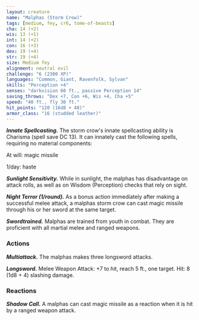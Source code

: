 ```yaml
---
layout: creature
name: "Malphas (Storm Crow)"
tags: [medium, fey, cr6, tome-of-beasts]
cha: 14 (+2)
wis: 13 (+1)
int: 14 (+2)
con: 16 (+3)
dex: 19 (+4)
str: 19 (+4)
size: Medium fey
alignment: neutral evil
challenge: "6 (2300 XP)"
languages: "Common, Giant, Ravenfolk, Sylvan"
skills: "Perception +4"
senses: "darkvision 60 ft., passive Perception 14"
saving_throws: "Dex +7, Con +6, Wis +4, Cha +5"
speed: "40 ft., fly 30 ft."
hit_points: "120 (16d8 + 48)"
armor_class: "16 (studded leather)"
---
```


***Innate Spellcasting.*** The storm crow's innate spellcasting ability is Charisma (spell save DC 13). It can innately cast the following spells, requiring no material components:

At will: magic missile

1/day: haste

***Sunlight Sensitivity.*** While in sunlight, the malphas has disadvantage on attack rolls, as well as on Wisdom (Perception) checks that rely on sight.

***Night Terror (1/round).*** As a bonus action immediately after making a successful melee attack, a malphas storm crow can cast magic missile through his or her sword at the same target.

***Swordtrained.*** Malphas are trained from youth in combat. They are proficient with all martial melee and ranged weapons.

### Actions

***Multiattack.*** The malphas makes three longsword attacks.

***Longsword.*** Melee Weapon Attack: +7 to hit, reach 5 ft., one target. Hit: 8 (1d8 + 4) slashing damage.

### Reactions

***Shadow Call.*** A malphas can cast magic missile as a reaction when it is hit by a ranged weapon attack.

